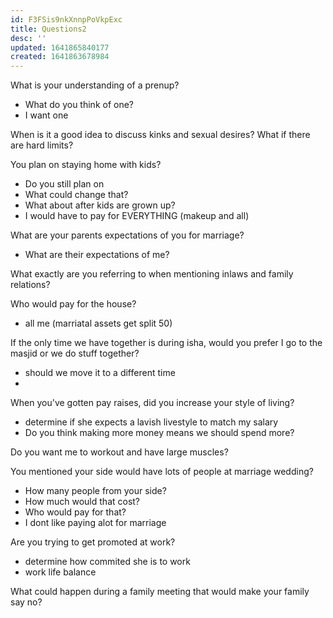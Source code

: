 ```yaml
---
id: F3FSis9nkXnnpPoVkpExc
title: Questions2
desc: ''
updated: 1641865840177
created: 1641863678984
---
```


What is your understanding of a prenup?
  - What do you think of one?
  - I want one

When is it a good idea to discuss kinks and sexual desires? What if there are hard limits?

You plan on staying home with kids?
  - Do you still plan on 
  - What could change that?
  - What about after kids are grown up?
  - I would have to pay for EVERYTHING (makeup and all)

What are your parents expectations of you for marriage?
  - What are their expectations of me?

What exactly are you referring to when mentioning inlaws and family relations?

Who would pay for the house?
  - all me (marriatal assets get split 50)

If the only time we have together is during isha, would you prefer I go to the masjid or we do stuff together?
  - should we move it to a different time
  - 

When you've gotten pay raises, did you increase your style of living?
  - determine if she expects a lavish livestyle to match my salary
  - Do you think making more money means we should spend more?

Do you want me to workout and have large muscles?

You mentioned your side would have lots of people at marriage wedding?
  - How many people from your side?
  - How much would that cost?
  - Who would pay for that?
  - I dont like paying alot for marriage

Are you trying to get promoted at work?
  - determine how commited she is to work
  - work life balance

What could happen during a family meeting that would make your family say no?


 

